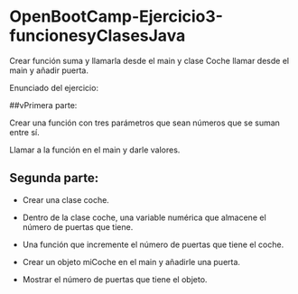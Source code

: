 # OpenBootCamp-Ejercicio3-funcionesyClasesJava
Crear función suma y llamarla desde el main y clase Coche llamar desde el main y añadir puerta.

Enunciado del ejercicio:

##vPrimera parte:

Crear una función con tres parámetros que sean números que se suman entre sí.

Llamar a la función en el main y darle valores.

## Segunda parte:

- Crear una clase coche.

- Dentro de la clase coche, una variable numérica que almacene el número de puertas que tiene.

- Una función que incremente el número de puertas que tiene el coche.

- Crear un objeto miCoche en el main y añadirle una puerta.

- Mostrar el número de puertas que tiene el objeto.

